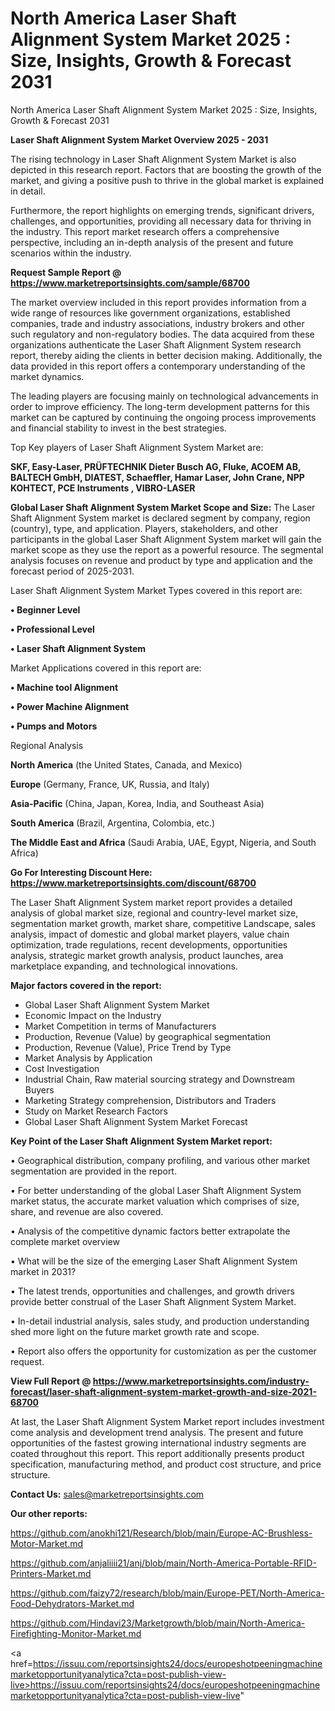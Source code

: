 # North America Laser Shaft Alignment System Market 2025 : Size, Insights, Growth & Forecast 2031
 North America Laser Shaft Alignment System Market 2025 : Size, Insights, Growth & Forecast 2031

<Strong> Laser Shaft Alignment System Market Overview 2025 - 2031</strong>

The rising technology in Laser Shaft Alignment System Market is also depicted in this research report. Factors that are boosting the growth of the market, and giving a positive push to thrive in the global market is explained in detail.

Furthermore, the report highlights on emerging trends, significant drivers, challenges, and opportunities, providing all necessary data for thriving in the industry. This report market research offers a comprehensive perspective, including an in-depth analysis of the present and future scenarios within the industry.

<strong>Request Sample Report @ <a href=https://www.marketreportsinsights.com/sample/68700>https://www.marketreportsinsights.com/sample/68700</a></strong>

The market overview included in this report provides information from a wide range of resources like government organizations, established companies, trade and industry associations, industry brokers and other such regulatory and non-regulatory bodies. The data acquired from these organizations authenticate the Laser Shaft Alignment System research report, thereby aiding the clients in better decision making. Additionally, the data provided in this report offers a contemporary understanding of the market dynamics.

The leading players are focusing mainly on technological advancements in order to improve efficiency. The long-term development patterns for this market can be captured by continuing the ongoing process improvements and financial stability to invest in the best strategies.

Top Key players of Laser Shaft Alignment System Market are:

<strong>SKF, Easy-Laser, PRÜFTECHNIK Dieter Busch AG, Fluke, ACOEM AB, BALTECH GmbH, DIATEST, Schaeffler, Hamar Laser, John Crane, NPP KOHTECT, PCE Instruments , VIBRO-LASER</strong>

<strong><b>Global Laser Shaft Alignment System Market Scope and Size:</b></strong>
The Laser Shaft Alignment System market is declared segment by company, region (country), type, and application. Players, stakeholders, and other participants in the global Laser Shaft Alignment System market will gain the market scope as they use the report as a powerful resource. The segmental analysis focuses on revenue and product by type and application and the forecast period of 2025-2031.

Laser Shaft Alignment System Market Types covered in this report are:

<strong>• Beginner Level

• Professional Level

• Laser Shaft Alignment System</strong>

Market Applications covered in this report are:

<strong>• Machine tool Alignment

• Power Machine Alignment

• Pumps and Motors</strong> 

Regional Analysis

<strong>North America</strong> (the United States, Canada, and Mexico)

<strong>Europe</strong> (Germany, France, UK, Russia, and Italy)

<strong>Asia-Pacific</strong> (China, Japan, Korea, India, and Southeast Asia)

<strong>South America</strong> (Brazil, Argentina, Colombia, etc.)

<strong>The Middle East and Africa</strong> (Saudi Arabia, UAE, Egypt, Nigeria, and South Africa)

<strong>Go For Interesting Discount Here: <a href=https://www.marketreportsinsights.com/discount/68700>https://www.marketreportsinsights.com/discount/68700</a></strong>

The Laser Shaft Alignment System market report provides a detailed analysis of global market size, regional and country-level market size, segmentation market growth, market share, competitive Landscape, sales analysis, impact of domestic and global market players, value chain optimization, trade regulations, recent developments, opportunities analysis, strategic market growth analysis, product launches, area marketplace expanding, and technological innovations.

<strong><b>Major factors covered in the report:</b></strong>
<ul>
  <li>Global Laser Shaft Alignment System Market </li>
  <li>Economic Impact on the Industry</li>
  <li>Market Competition in terms of Manufacturers</li>
  <li>Production, Revenue (Value) by geographical segmentation</li>
  <li>Production, Revenue (Value), Price Trend by Type</li>
  <li>Market Analysis by Application</li>
  <li>Cost Investigation</li>
  <li>Industrial Chain, Raw material sourcing strategy and Downstream Buyers</li>
  <li>Marketing Strategy comprehension, Distributors and Traders</li>
  <li>Study on Market Research Factors</li>
  <li>Global Laser Shaft Alignment System Market Forecast</li>
</ul>

<strong><b>Key Point of the Laser Shaft Alignment System Market report:</b></strong>

• Geographical distribution, company profiling, and various other market segmentation are provided in the report.

• For better understanding of the global Laser Shaft Alignment System market status, the accurate market valuation which comprises of size, share, and revenue are also covered.

• Analysis of the competitive dynamic factors better extrapolate the complete market overview

• What will be the size of the emerging Laser Shaft Alignment System market in 2031?

• The latest trends, opportunities and challenges, and growth drivers provide better construal of the Laser Shaft Alignment System Market.

• In-detail industrial analysis, sales study, and production understanding shed more light on the future market growth rate and scope.

• Report also offers the opportunity for customization as per the customer request.

<strong><b>View Full Report @ <a href=https://www.marketreportsinsights.com/industry-forecast/laser-shaft-alignment-system-market-growth-and-size-2021-68700>https://www.marketreportsinsights.com/industry-forecast/laser-shaft-alignment-system-market-growth-and-size-2021-68700</a></b></strong>


At last, the Laser Shaft Alignment System Market report includes investment come analysis and development trend analysis. The present and future opportunities of the fastest growing international industry segments are coated throughout this report. This report additionally presents product specification, manufacturing method, and product cost structure, and price structure.

<strong>Contact Us:</strong>
sales@marketreportsinsights.com

<strong>Our other reports:</strong>

<a href=https://github.com/anokhi121/Research/blob/main/Europe-AC-Brushless-Motor-Market.md>https://github.com/anokhi121/Research/blob/main/Europe-AC-Brushless-Motor-Market.md</a>

<a href=https://github.com/anjaliiii21/anj/blob/main/North-America-Portable-RFID-Printers-Market.md>https://github.com/anjaliiii21/anj/blob/main/North-America-Portable-RFID-Printers-Market.md</a>

<a href=https://github.com/faizy72/research/blob/main/Europe-PET/North-America-Food-Dehydrators-Market.md>https://github.com/faizy72/research/blob/main/Europe-PET/North-America-Food-Dehydrators-Market.md</a>

<a href=https://github.com/Hindavi23/Marketgrowth/blob/main/North-America-Firefighting-Monitor-Market.md>https://github.com/Hindavi23/Marketgrowth/blob/main/North-America-Firefighting-Monitor-Market.md</a>

<a href=https://issuu.com/reportsinsights24/docs/europeshotpeeningmachinemarketopportunityanalytica?cta=post-publish-view-live>https://issuu.com/reportsinsights24/docs/europeshotpeeningmachinemarketopportunityanalytica?cta=post-publish-view-live</a>"
